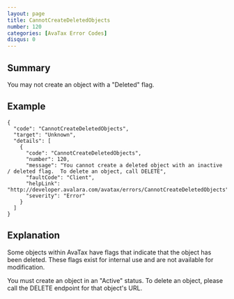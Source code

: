 ```yaml
---
layout: page
title: CannotCreateDeletedObjects
number: 120
categories: [AvaTax Error Codes]
disqus: 0
---
```


## Summary

You may not create an object with a "Deleted" flag.

## Example

    {
      "code": "CannotCreateDeletedObjects",
      "target": "Unknown",
      "details": [
        {
          "code": "CannotCreateDeletedObjects",
          "number": 120,
          "message": "You cannot create a deleted object with an inactive / deleted flag.  To delete an object, call DELETE",
          "faultCode": "Client",
          "helpLink": "http://developer.avalara.com/avatax/errors/CannotCreateDeletedObjects",
          "severity": "Error"
        }
      ]
    }

## Explanation

Some objects within AvaTax have flags that indicate that the object has been deleted.  These flags exist for internal use and are not available for modification.

You must create an object in an "Active" status.  To delete an object, please call the DELETE endpoint for that object's URL.

